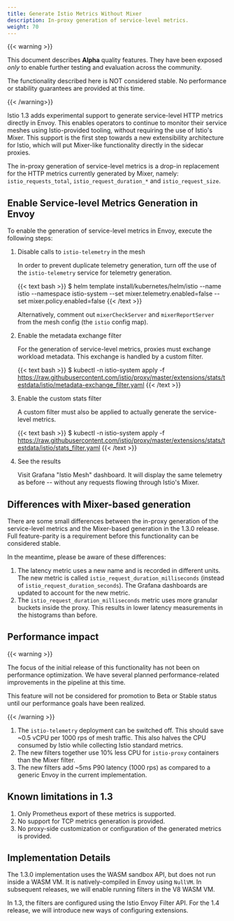 ```yaml
---
title: Generate Istio Metrics Without Mixer
description: In-proxy generation of service-level metrics.
weight: 70
---
```


{{< warning >}}

This document describes **Alpha** quality features. They have been exposed *only* to enable further testing
and evaluation across the community.

The functionality described here is NOT considered stable. No performance or stability guarantees are provided
at this time.

{{< /warning>}}

Istio 1.3 adds experimental support to generate service-level HTTP metrics
directly in Envoy. This enables operators to continue to monitor their service meshes using Istio-provided
tooling, without requiring the use of Istio's Mixer. This support is the first step towards a new
extensibility architecture for Istio, which will put Mixer-like functionality directly in the sidecar proxies.

The in-proxy generation of service-level metrics is a drop-in replacement for the HTTP metrics currently
generated by Mixer, namely: `istio_requests_total`, `istio_request_duration_*` and `istio_request_size`.

## Enable Service-level Metrics Generation in Envoy

To enable the generation of service-level metrics in Envoy, execute the following steps:

1. Disable calls to `istio-telemetry` in the mesh

    In order to prevent duplicate telemetry generation, turn off the use of the `istio-telemetry` service
    for telemetry generation.

    {{< text bash >}}
    $ helm template install/kubernetes/helm/istio --name istio --namespace istio-system --set mixer.telemetry.enabled=false --set mixer.policy.enabled=false
    {{< /text >}}

    Alternatively, comment out `mixerCheckServer` and `mixerReportServer` from the mesh config
    (the `istio` config map).

1. Enable the metadata exchange filter

    For the generation of service-level metrics, proxies must exchange workload metadata. This exchange
    is handled by a custom filter.

    {{< text bash >}}
    $ kubectl -n istio-system apply -f https://raw.githubusercontent.com/istio/proxy/master/extensions/stats/testdata/istio/metadata-exchange_filter.yaml
    {{< /text >}}

1. Enable the custom stats filter

    A custom filter must also be applied to actually generate the service-level metrics.

    {{< text bash >}}
    $ kubectl -n istio-system apply -f https://raw.githubusercontent.com/istio/proxy/master/extensions/stats/testdata/istio/stats_filter.yaml
    {{< /text >}}

1. See the results

    Visit Grafana "Istio Mesh" dashboard. It will display the same telemetry as before -- without
    any requests flowing through Istio's Mixer.

## Differences with Mixer-based generation

There are some small differences between the in-proxy generation of the service-level metrics and
the Mixer-based generation in the 1.3.0 release. Full feature-parity is a requirement before this
functionality can be considered stable.

In the meantime, please be aware of these differences:

1. The latency metric uses a new name and is recorded in different units. The new metric is called
   `istio_request_duration_milliseconds` (instead of `istio_request_duration_seconds`). The Grafana
   dashboards are updated to account for the new metric.
1. The `istio_request_duration_milliseconds` metric uses more granular buckets inside the proxy.
   This results in lower latency measurements in the histograms than before.

## Performance impact

{{< warning >}}

The focus of the initial release of this functionality has not been on performance optimization.
We have several planned performance-related improvements in the pipeline at this time.

This feature will not be considered for promotion to Beta or Stable status until our performance
goals have been realized.

{{< /warning >}}

1. The `istio-telemetry` deployment can be switched off. This should save ~0.5 vCPU per 1000 rps
   of mesh traffic. This also halves the CPU consumed by Istio while collecting Istio standard
   metrics.
1. The new filters together use 10% less CPU for `istio-proxy` containers than the Mixer filter.
1. The new filters add ~5ms P90 latency (1000 rps) as compared to a generic Envoy in the current
   implementation.

## Known limitations in 1.3

1. Only Prometheus export of these metrics is supported.
1. No support for TCP metrics generation is provided.
1. No proxy-side customization or configuration of the generated metrics is provided.

## Implementation Details

The 1.3.0 implementation uses the WASM sandbox API, but does not run inside a WASM VM. It is
natively-compiled in Envoy using `NullVM`. In subsequent releases, we will enable running
filters in the V8 WASM VM.

In 1.3, the filters are configured using the Istio Envoy Filter API. For the 1.4 release,
we will introduce new ways of configuring extensions.
